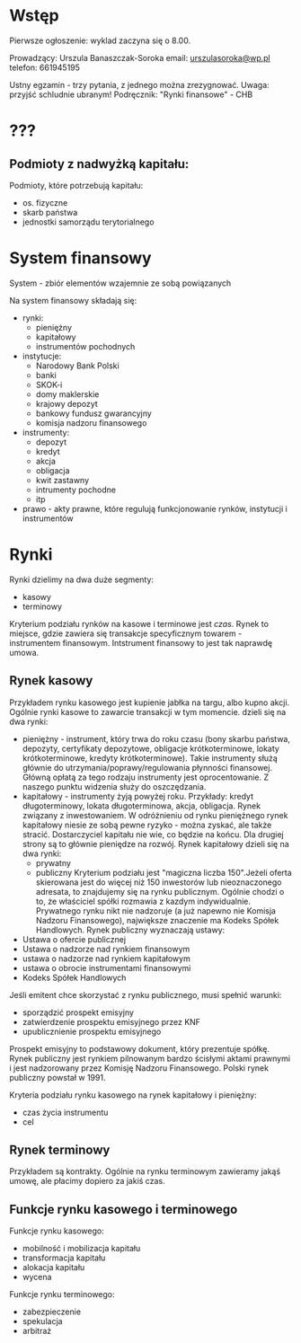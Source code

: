 Wstęp
=====
Pierwsze ogłoszenie: wyklad zaczyna się o 8.00.

Prowadzący: Urszula Banaszczak-Soroka
email: urszulasoroka@wp.pl
telefon: 661945195

Ustny egzamin - trzy pytania, z jednego można zrezygnować. Uwaga: przyjść schludnie ubranym!
Podręcznik: "Rynki finansowe" - CHB

???
========

Podmioty z nadwyżką kapitału:
- 

Podmioty, które potrzebują kapitału:
- os. fizyczne
- skarb państwa
- jednostki samorządu terytorialnego


System finansowy
================
System - zbiór elementów wzajemnie ze sobą powiązanych

Na system finansowy składają się:
- rynki:
    - pieniężny
    - kapitałowy
    - instrumentów pochodnych
- instytucje:
    - Narodowy Bank Polski
    - banki
    - SKOK-i
    - domy maklerskie
    - krajowy depozyt
    - bankowy fundusz gwarancyjny
    - komisja nadzoru finansowego
- instrumenty:
    - depozyt
    - kredyt
    - akcja
    - obligacja
    - kwit zastawny
    - intrumenty pochodne
    - itp
- prawo - akty prawne, które regulują funkcjonowanie rynków, instytucji i instrumentów

Rynki
=====
Rynki dzielimy na dwa duże segmenty:
- kasowy
- terminowy

Kryterium podziału rynków na kasowe i terminowe jest *czas*. Rynek to miejsce, gdzie zawiera się transakcje specyficznym towarem - instrumentem finansowym. Intstrument finansowy to jest tak naprawdę umowa.

Rynek kasowy
------------
Przykładem rynku kasowego jest kupienie jabłka na targu, albo kupno akcji. Ogólnie rynki kasowe to zawarcie transakcji w tym momencie.
dzieli się na dwa rynki:
- pieniężny - instrument, który trwa do roku czasu (bony skarbu państwa, depozyty, certyfikaty depozytowe, obligacje krótkoterminowe, lokaty krótkoterminowe, kredyty krótkoterminowe). Takie instrumenty służą głównie do utrzymania/poprawy/regulowania płynności finansowej. Główną opłatą za tego rodzaju instrumenty jest oprocentowanie. Z naszego punktu widzenia służy do oszczędzania.
- kapitałowy - instrumenty żyją powyżej roku. Przykłady: kredyt długoterminowy, lokata długoterminowa, akcja, obligacja. Rynek związany z inwestowaniem. W odróżnieniu od rynku pieniężnego rynek kapitałowy niesie ze sobą pewne ryzyko - można zyskać, ale także stracić. Dostarczyciel kapitału nie wie, co będzie na końcu. Dla drugiej strony są to głównie pieniędze na rozwój. Rynek kapitałowy dzieli się na dwa rynki:
    - prywatny
    - publiczny
Kryterium podziału jest "magiczna liczba 150".Jeżeli oferta skierowana jest do więcej niż 150 inwestorów lub nieoznaczonego adresata, to znajdujemy się na rynku publicznym. Ogólnie chodzi o to, że właściciel spółki rozmawia z kazdym indywidualnie. Prywatnego rynku nikt nie nadzoruje (a już napewno nie Komisja Nadzoru Finansowego), największe znaczenie ma Kodeks Spółek Handlowych.
Rynek publiczny wyznaczają ustawy:
- Ustawa o ofercie publicznej
- Ustawa o nadzorze nad rynkiem finansowym
- ustawa o nadzorze nad rynkiem kapitałowym
- ustawa o obrocie instrumentami finansowymi
- Kodeks Spółek Handlowych

Jeśli emitent chce skorzystać z rynku publicznego, musi spełnić warunki:
- sporządzić prospekt emisyjny
- zatwierdzenie prospektu emisyjnego przez KNF
- upublicznienie prospektu emisyjnego

Prospekt emisyjny to podstawowy dokument, który prezentuje spółkę. Rynek publiczny jest rynkiem pilnowanym bardzo ścisłymi aktami prawnymi i jest nadzorowany przez Komisję Nadzoru Finansowego. Polski rynek publiczny powstał w 1991.

Kryteria podziału rynku kasowego na rynek kapitałowy i pieniężny:
- czas życia instrumentu 
- cel

Rynek terminowy
---------------
Przykładem są kontrakty. Ogólnie na rynku terminowym zawieramy jakąś umowę, ale płacimy dopiero za jakiś czas.

Funkcje rynku kasowego i terminowego
------------------------------------
Funkcje rynku kasowego:
- mobilność i mobilizacja kapitału
- transformacja kapitału
- alokacja kapitału
- wycena

Funkcje rynku terminowego:
- zabezpieczenie
- spekulacja
- arbitraż